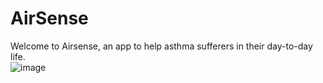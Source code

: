 # AirSense
Welcome to Airsense, an app to help asthma sufferers in their day-to-day life.  
![image](https://user-images.githubusercontent.com/111645211/212563687-dcb5c618-c099-4292-b5d8-53706af98ffe.png)
